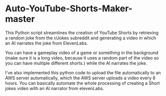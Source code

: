 # Auto-YouTube-Shorts-Maker-master
This Python script streamlines the creation of YouTube Shorts by retrieving a random joke from the r/Jokes subreddit and generating a video in which an AI narrates the joke from ElevenLabs.

You can have a gameplay video of a game or something in the background (make sure it is a long video, because it uses a random part of the video so you can have multiple different shorts.) while
the AI narrates the joke.

I've also implemented this python code to upload the file automatically to an AWS server automatically, which the AWS server uploads a video every 8 hours. You can basically automate the whole
processing of creating a Short jokes video with an AI narrator from elevenLabs.
